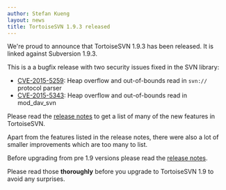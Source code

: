 ```yaml
---
author: Stefan Kueng
layout: news
title: TortoiseSVN 1.9.3 released
---
```



We're proud to announce that TortoiseSVN 1.9.3 has been released.
It is linked against Subversion 1.9.3.

This is a a bugfix release with two security issues fixed in the SVN library:

* <a href="http://subversion.apache.org/security/CVE-2015-5259-advisory.txt">CVE-2015-5259</a>: Heap overflow and out-of-bounds read in <code>svn://</code> protocol parser</li>
* <a href="http://subversion.apache.org/security/CVE-2015-5343-advisory.txt">CVE-2015-5343</a>: Heap overflow and out-of-bounds read in mod_dav_svn</li>

Please read the <a href="/tsvn_1.9_releasenotes.html">release notes</a>
to get a list of many of the new features in TortoiseSVN.

Apart from the features listed in the release notes, there were also
a lot of smaller improvements which are too many to list.

Before upgrading from pre 1.9 versions please read the
<a href="/tsvn_1.9_releasenotes.html">release notes</a>.

Please read those **thoroughly** before you upgrade to
TortoiseSVN 1.9 to avoid any surprises.
